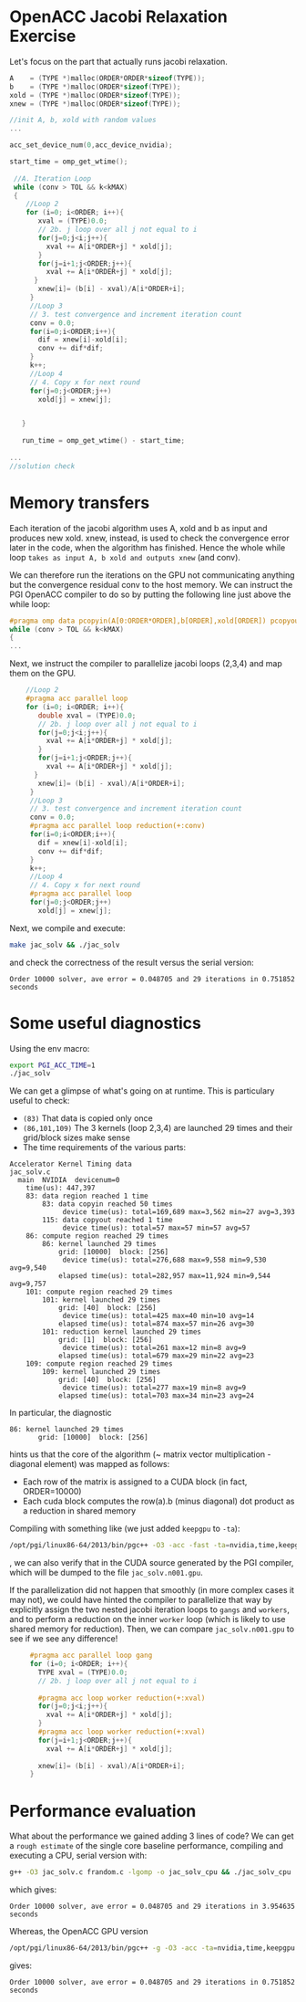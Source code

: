 OpenACC Jacobi Relaxation Exercise
=========

Let's focus on the part that actually runs jacobi relaxation. 

``` c
A    = (TYPE *)malloc(ORDER*ORDER*sizeof(TYPE));
b    = (TYPE *)malloc(ORDER*sizeof(TYPE));
xold = (TYPE *)malloc(ORDER*sizeof(TYPE));
xnew = (TYPE *)malloc(ORDER*sizeof(TYPE));

//init A, b, xold with random values
...

acc_set_device_num(0,acc_device_nvidia);

start_time = omp_get_wtime();
 
 //A. Iteration Loop
 while (conv > TOL && k<kMAX)
 {
 	//Loop 2
    for (i=0; i<ORDER; i++){
       xval = (TYPE)0.0;
       // 2b. j loop over all j not equal to i
       for(j=0;j<i;j++){
         xval += A[i*ORDER+j] * xold[j];
       }
       for(j=i+1;j<ORDER;j++){
         xval += A[i*ORDER+j] * xold[j];
      }
       xnew[i]= (b[i] - xval)/A[i*ORDER+i];
     }
     //Loop 3
     // 3. test convergence and increment iteration count
     conv = 0.0;
     for(i=0;i<ORDER;i++){
       dif = xnew[i]-xold[i];
       conv += dif*dif;
     }
     k++;
     //Loop 4
     // 4. Copy x for next round
     for(j=0;j<ORDER;j++)
       xold[j] = xnew[j];


   }
   
   run_time = omp_get_wtime() - start_time;
   
...
//solution check

```

Memory transfers
===

Each iteration of the jacobi algorithm uses A, xold and b as input and produces new xold. xnew, instead, is used to check the convergence error later in the code, when the algorithm has finished. Hence the whole while loop ```takes as input A, b xold and outputs xnew``` (and conv).

We can therefore run the iterations on the GPU not communicating anything but the convergence residual conv to the host memory. We can instruct the PGI OpenACC compiler to do so by putting the following line just above the while loop:

``` c
#pragma omp data pcopyin(A[0:ORDER*ORDER],b[ORDER],xold[ORDER]) pcopyout(xnew[ORDER])
while (conv > TOL && k<kMAX)
{
...
```

Next, we instruct the compiler to parallelize jacobi loops (2,3,4) and map them on the GPU.


``` c
 	//Loop 2
 	#pragma acc parallel loop
    for (i=0; i<ORDER; i++){
       double xval = (TYPE)0.0;
       // 2b. j loop over all j not equal to i
       for(j=0;j<i;j++){
         xval += A[i*ORDER+j] * xold[j];
       }
       for(j=i+1;j<ORDER;j++){
         xval += A[i*ORDER+j] * xold[j];
      }
       xnew[i]= (b[i] - xval)/A[i*ORDER+i];
     }
     //Loop 3
     // 3. test convergence and increment iteration count
     conv = 0.0;
     #pragma acc parallel loop reduction(+:conv)
     for(i=0;i<ORDER;i++){
       dif = xnew[i]-xold[i];
       conv += dif*dif;
     }
     k++;
     //Loop 4
     // 4. Copy x for next round
     #pragma acc parallel loop
     for(j=0;j<ORDER;j++)
       xold[j] = xnew[j];

```

Next, we compile and execute:

``` sh
make jac_solv && ./jac_solv

```
and check the correctness of the result versus the serial version:



```
Order 10000 solver, ave error = 0.048705 and 29 iterations in 0.751852 seconds
```


Some useful diagnostics
===

Using the env macro:

``` sh
export PGI_ACC_TIME=1
./jac_solv
```

We can get a glimpse of what's going on at runtime. This is particulary useful to check:

- ```(83)``` That data is copied only once
- ```(86,101,109)``` The 3 kernels (loop 2,3,4) are launched 29 times and their grid/block sizes make sense
- The time requirements of the various parts:

``` 
Accelerator Kernel Timing data
jac_solv.c
  main  NVIDIA  devicenum=0
    time(us): 447,397
    83: data region reached 1 time
        83: data copyin reached 50 times
             device time(us): total=169,689 max=3,562 min=27 avg=3,393
        115: data copyout reached 1 time
             device time(us): total=57 max=57 min=57 avg=57
    86: compute region reached 29 times
        86: kernel launched 29 times
            grid: [10000]  block: [256]
             device time(us): total=276,688 max=9,558 min=9,530 avg=9,540
            elapsed time(us): total=282,957 max=11,924 min=9,544 avg=9,757
    101: compute region reached 29 times
        101: kernel launched 29 times
            grid: [40]  block: [256]
             device time(us): total=425 max=40 min=10 avg=14
            elapsed time(us): total=874 max=57 min=26 avg=30
        101: reduction kernel launched 29 times
            grid: [1]  block: [256]
             device time(us): total=261 max=12 min=8 avg=9
            elapsed time(us): total=679 max=29 min=22 avg=23
    109: compute region reached 29 times
        109: kernel launched 29 times
            grid: [40]  block: [256]
             device time(us): total=277 max=19 min=8 avg=9
            elapsed time(us): total=703 max=34 min=23 avg=24
```

In particular, the diagnostic

```
86: kernel launched 29 times
       grid: [10000]  block: [256]
```
hints us that the core of the algorithm (~ matrix vector multiplication - diagonal element) was mapped as follows:

- Each row of the matrix is assigned to a CUDA block (in fact, ORDER=10000)
- Each cuda block computes the row(a).b (minus diagonal) dot product as a reduction in shared memory

Compiling with something like (we just added ```keepgpu``` to ```-ta```):

``` sh
/opt/pgi/linux86-64/2013/bin/pgc++ -O3 -acc -fast -ta=nvidia,time,keepgpu -Minfo jac_solv.c frandom.c
```
, we can also verify that in the CUDA source generated by the PGI compiler, which will be dumped to the file ```jac_solv.n001.gpu```.

If the parallelization did not happen that smoothly (in more complex cases it may not), we could have hinted the compiler to parallelize that way by explicitly assign the two nested jacobi iteration loops to ```gangs``` and ```workers```, and to perform a reduction on the inner  ```worker``` loop (which is likely to use shared memory for reduction).
Then, we can compare ```jac_solv.n001.gpu``` to see if we see any difference!


``` c
     #pragma acc parallel loop gang
     for (i=0; i<ORDER; i++){
       TYPE xval = (TYPE)0.0;
       // 2b. j loop over all j not equal to i
       
       #pragma acc loop worker reduction(+:xval)
       for(j=0;j<i;j++){
         xval += A[i*ORDER+j] * xold[j];
       }
       #pragma acc loop worker reduction(+:xval)
       for(j=i+1;j<ORDER;j++){
         xval += A[i*ORDER+j] * xold[j];
         
       xnew[i]= (b[i] - xval)/A[i*ORDER+i];
     }
```

Performance evaluation
====

What about the performance we gained adding 3 lines of code?
We can get a ```rough estimate``` of the single core baseline performance, compiling and executing a CPU, serial version with:
``` sh
g++ -O3 jac_solv.c frandom.c -lgomp -o jac_solv_cpu && ./jac_solv_cpu
```
which gives:

```
Order 10000 solver, ave error = 0.048705 and 29 iterations in 3.954635 seconds
```

Whereas, the OpenACC GPU version
```sh 
/opt/pgi/linux86-64/2013/bin/pgc++ -g -O3 -acc -ta=nvidia,time,keepgpu -Minfo -DAPPLE  jac_solv.c  frandom.c  -o jac_solv_gpu && ./jac_solv_gpu
```
gives:

```
Order 10000 solver, ave error = 0.048705 and 29 iterations in 0.751852 seconds
```

